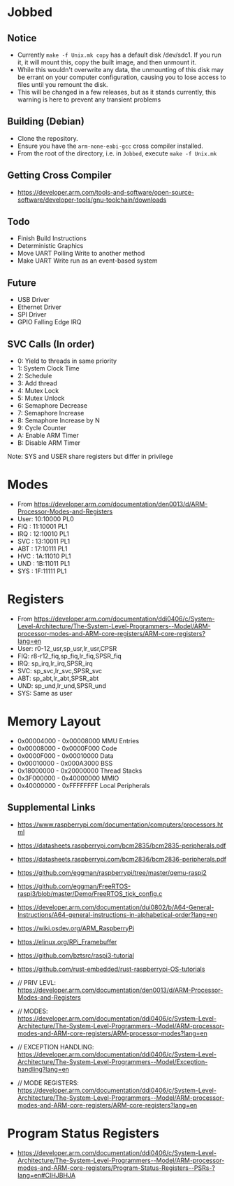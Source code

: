 # Jobbed
## Notice
 - Currently `make -f Unix.mk copy` has a default disk /dev/sdc1. If you run it, it will mount this, copy the built image, and then unmount it.
 - While this wouldn't overwrite any data, the unmounting of this disk may be errant on your computer configuration, causing you to lose access to files until you remount the disk.
 - This will be changed in a few releases, but as it stands currently, this warning is here to prevent any transient problems

## Building (Debian)
 - Clone the repository.
 - Ensure you have the `arm-none-eabi-gcc` cross compiler installed.
 - From the root of the directory, i.e. in `Jobbed`, execute `make -f Unix.mk`

## Getting Cross Compiler
 - https://developer.arm.com/tools-and-software/open-source-software/developer-tools/gnu-toolchain/downloads

## Todo
 - Finish Build Instructions
 - Deterministic Graphics
 - Move UART Polling Write to another method
 - Make UART Write run as an event-based system

## Future
 - USB Driver
 - Ethernet Driver
 - SPI Driver
 - GPIO Falling Edge IRQ

## SVC Calls (In order)
 - 0: Yield to threads in same priority
 - 1: System Clock Time
 - 2: Schedule
 - 3: Add thread
 - 4: Mutex Lock
 - 5: Mutex Unlock
 - 6: Semaphore Decrease
 - 7: Semaphore Increase
 - 8: Semaphore Increase by N
 - 9: Cycle Counter
 - A: Enable ARM Timer
 - B: Disable ARM Timer


Note: SYS and USER share registers but differ in privilege


# Modes
 - From https://developer.arm.com/documentation/den0013/d/ARM-Processor-Modes-and-Registers
 - User: 10:10000 PL0
 - FIQ : 11:10001 PL1
 - IRQ : 12:10010 PL1
 - SVC : 13:10011 PL1
 - ABT : 17:10111 PL1
 - HVC : 1A:11010 PL1
 - UND : 1B:11011 PL1
 - SYS : 1F:11111 PL1

# Registers
 - From https://developer.arm.com/documentation/ddi0406/c/System-Level-Architecture/The-System-Level-Programmers--Model/ARM-processor-modes-and-ARM-core-registers/ARM-core-registers?lang=en
 - User: r0-12_usr,sp_usr,lr_usr,CPSR
 - FIQ: r8-r12_fiq,sp_fiq,lr_fiq,SPSR_fiq
 - IRQ: sp_irq,lr_irq,SPSR_irq
 - SVC: sp_svc,lr_svc,SPSR_svc
 - ABT: sp_abt,lr_abt,SPSR_abt
 - UND: sp_und,lr_und,SPSR_und
 - SYS: Same as user

# Memory Layout
 - 0x00004000 - 0x00008000 MMU Entries
 - 0x00008000 - 0x0000F000 Code
 - 0x0000F000 - 0x00010000 Data
 - 0x00010000 - 0x000A3000 BSS
 - 0x18000000 - 0x20000000 Thread Stacks
 - 0x3F000000 - 0x40000000 MMIO
 - 0x40000000 - 0xFFFFFFFF Local Peripherals

## Supplemental Links
 - https://www.raspberrypi.com/documentation/computers/processors.html
 - https://datasheets.raspberrypi.com/bcm2835/bcm2835-peripherals.pdf
 - https://datasheets.raspberrypi.com/bcm2836/bcm2836-peripherals.pdf
 - https://github.com/eggman/raspberrypi/tree/master/qemu-raspi2
 - https://github.com/eggman/FreeRTOS-raspi3/blob/master/Demo/FreeRTOS_tick_config.c
 - https://developer.arm.com/documentation/dui0802/b/A64-General-Instructions/A64-general-instructions-in-alphabetical-order?lang=en
 - https://wiki.osdev.org/ARM_RaspberryPi
 - https://elinux.org/RPi_Framebuffer
 - https://github.com/bztsrc/raspi3-tutorial
 - https://github.com/rust-embedded/rust-raspberrypi-OS-tutorials

 - // PRIV LEVL: https://developer.arm.com/documentation/den0013/d/ARM-Processor-Modes-and-Registers
 - // MODES: https://developer.arm.com/documentation/ddi0406/c/System-Level-Architecture/The-System-Level-Programmers--Model/ARM-processor-modes-and-ARM-core-registers/ARM-processor-modes?lang=en
 - // EXCEPTION HANDLING: https://developer.arm.com/documentation/ddi0406/c/System-Level-Architecture/The-System-Level-Programmers--Model/Exception-handling?lang=en
 - // MODE REGISTERS: https://developer.arm.com/documentation/ddi0406/c/System-Level-Architecture/The-System-Level-Programmers--Model/ARM-processor-modes-and-ARM-core-registers/ARM-core-registers?lang=en

# Program Status Registers
 - https://developer.arm.com/documentation/ddi0406/c/System-Level-Architecture/The-System-Level-Programmers--Model/ARM-processor-modes-and-ARM-core-registers/Program-Status-Registers--PSRs-?lang=en#CIHJBHJA
